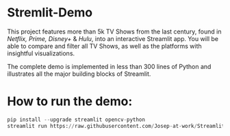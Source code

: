 # Stremlit-Demo

This project features more than 5k TV Shows from the last century, found in *Netflix, Prime, Disney+* & *Hulu*, into an interactive Streamlit app. You will be able to compare and filter all TV Shows, as well as the platforms with insightful visualizations.

The complete demo is implemented in less than 300 lines of Python and illustrates all the major building blocks of Streamlit.

# How to run the demo:
```python
pip install --upgrade streamlit opencv-python
streamlit run https://raw.githubusercontent.com/Josep-at-work/Streamlit-Demo/master/streamlit_app.py
```

